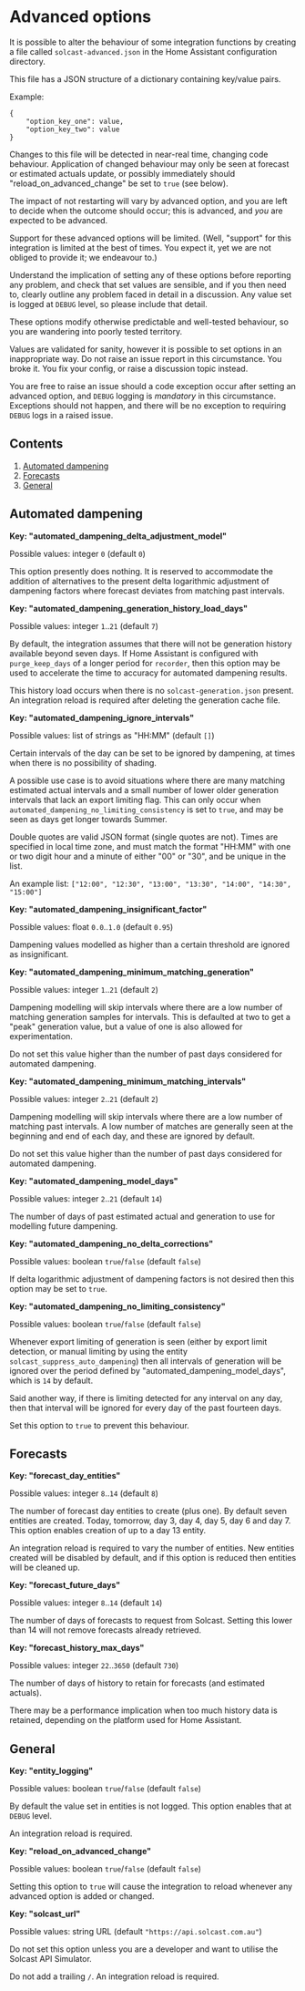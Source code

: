 # Advanced options

It is possible to alter the behaviour of some integration functions by creating a file called `solcast-advanced.json` in the Home Assistant configuration directory.

This file has a JSON structure of a dictionary containing key/value pairs.

Example:

```
{
    "option_key_one": value,
    "option_key_two": value
}
```

Changes to this file will be detected in near-real time, changing code behaviour. Application of changed behaviour may only be seen at forecast or estimated actuals update, or possibly immediately should "reload_on_advanced_change" be set to `true` (see below).

The impact of not restarting will vary by advanced option, and you are left to decide when the outcome should occur; this is advanced, and _you_ are expected to be advanced.

Support for these advanced options will be limited. (Well, "support" for this integration is limited at the best of times. You expect it, yet we are not obliged to provide it; we endeavour to.)

Understand the implication of setting any of these options before reporting any problem, and check that set values are sensible, and if you then need to, clearly outline any problem faced in detail in a discussion. Any value set is logged at `DEBUG` level, so please include that detail.

These options modify otherwise predictable and well-tested behaviour, so you are wandering into poorly tested territory.

Values are validated for sanity, however it is possible to set options in an inappropriate way. Do not raise an issue report in this circumstance. You broke it. You fix your config, or raise a discussion topic instead.

You are free to raise an issue should a code exception occur after setting an advanced option, and `DEBUG` logging is _mandatory_ in this circumstance. Exceptions should not happen, and there will be no exception to requiring `DEBUG` logs in a raised issue.

## Contents

1. [Automated dampening](#automated-dampening)
1. [Forecasts](#forecasts)
1. [General](#general)

## Automated dampening

**Key: "automated_dampening_delta_adjustment_model"**

Possible values: integer `0` (default `0`)

This option presently does nothing. It is reserved to accommodate the addition of alternatives to the present delta logarithmic adjustment of dampening factors where forecast deviates from matching past intervals.

**Key: "automated_dampening_generation_history_load_days"**

Possible values: integer `1`..`21` (default `7`)

By default, the integration assumes that there will not be generation history available beyond seven days. If Home Assistant is configured with `purge_keep_days` of a longer period for `recorder`, then this option may be used to accelerate the time to accuracy for automated dampening results.

This history load occurs when there is no `solcast-generation.json` present. An integration reload is required after deleting the generation cache file.

**Key: "automated_dampening_ignore_intervals"**

Possible values: list of strings as "HH:MM" (default `[]`)

Certain intervals of the day can be set to be ignored by dampening, at times when there is no possibility of shading.

A possible use case is to avoid situations where there are many matching estimated actual intervals and a small number of lower older generation intervals that lack an export limiting flag. This can only occur when `automated_dampening_no_limiting_consistency` is set to `true`, and may be seen as days get longer towards Summer.

Double quotes are valid JSON format (single quotes are not). Times are specified in local time zone, and must match the format "HH:MM" with one or two digit hour and a minute of either "00" or "30", and be unique in the list.

An example list: `["12:00", "12:30", "13:00", "13:30", "14:00", "14:30", "15:00"]`

**Key: "automated_dampening_insignificant_factor"**

Possible values: float `0.0`..`1.0` (default `0.95`)

Dampening values modelled as higher than a certain threshold are ignored as insignificant.

**Key: "automated_dampening_minimum_matching_generation"**

Possible values: integer `1`..`21` (default `2`)

Dampening modelling will skip intervals where there are a low number of matching generation samples for intervals. This is defaulted at two to get a "peak" generation value, but a value of one is also allowed for experimentation.

Do not set this value higher than the number of past days considered for automated dampening.

**Key: "automated_dampening_minimum_matching_intervals"**

Possible values: integer `2`..`21` (default `2`)

Dampening modelling will skip intervals where there are a low number of matching past intervals. A low number of matches are generally seen at the beginning and end of each day, and these are ignored by default.

Do not set this value higher than the number of past days considered for automated dampening.

**Key: "automated_dampening_model_days"**

Possible values: integer `2`..`21` (default `14`)

The number of days of past estimated actual and generation to use for modelling future dampening.

**Key: "automated_dampening_no_delta_corrections"**

Possible values: boolean `true`/`false` (default `false`)

If delta logarithmic adjustment of dampening factors is not desired then this option may be set to `true`.

**Key: "automated_dampening_no_limiting_consistency"**

Possible values: boolean `true`/`false` (default `false`)

Whenever export limiting of generation is seen (either by export limit detection, or manual limiting by using the entity `solcast_suppress_auto_dampening`) then all intervals of generation will be ignored over the period defined by "automated_dampening_model_days", which is `14` by default.

Said another way, if there is limiting detected for any interval on any day, then that interval will be ignored for every day of the past fourteen days.

Set this option to `true` to prevent this behaviour.

## Forecasts

**Key: "forecast_day_entities"**

Possible values: integer `8`..`14` (default `8`)

The number of forecast day entities to create (plus one). By default seven entities are created. Today, tomorrow, day 3, day 4, day 5, day 6 and day 7. This option enables creation of up to a day 13 entity.

An integration reload is required to vary the number of entities. New entities created will be disabled by default, and if this option is reduced then entities will be cleaned up.

**Key: "forecast_future_days"**

Possible values: integer `8`..`14` (default `14`)

The number of days of forecasts to request from Solcast. Setting this lower than 14 will not remove forecasts already retrieved.

**Key: "forecast_history_max_days"**

Possible values: integer `22`..`3650` (default `730`)

The number of days of history to retain for forecasts (and estimated actuals).

There may be a performance implication when too much history data is retained, depending on the platform used for Home Assistant.

## General

**Key: "entity_logging"**

Possible values: boolean `true`/`false` (default `false`)

By default the value set in entities is not logged. This option enables that at `DEBUG` level.

An integration reload is required.

**Key: "reload_on_advanced_change"**

Possible values: boolean `true`/`false` (default `false`)

Setting this option to `true` will cause the integration to reload whenever any advanced option is added or changed.

**Key: "solcast_url"**

Possible values: string URL (default `"https://api.solcast.com.au"`)

Do not set this option unless you are a developer and want to utilise the Solcast API Simulator.

Do not add a trailing `/`. An integration reload is required.
